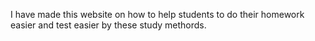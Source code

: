 I have made this website on how to help students to do their homework easier and test easier by these study methords.
